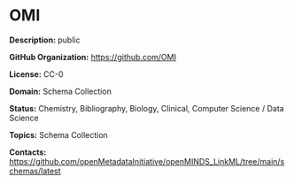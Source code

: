 [//]: # (DO NOT MANUALLY EDIT THIS FILE. IT IS GENERATED FROM A TEMPLATE.)

# OMI



**Description:** public

**GitHub Organization:** https://github.com/OMI



**License:** CC-0

**Domain:** Schema Collection

**Status:** Chemistry, Bibliography, Biology, Clinical, Computer Science / Data Science

**Topics:** Schema Collection

**Contacts:** https://github.com/openMetadataInitiative/openMINDS_LinkML/tree/main/schemas/latest